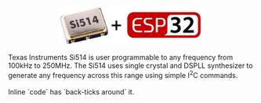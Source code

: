 <p align="center">
<img src = "images/esp32-si514.png" width=300>
</p>
Texas Instruments Si514 is user programmable to any frequency from 100kHz to 250MHz. The Si514 uses single crystal and DSPLL synthesizer to generate any frequency across this range using simple I<sup>2</sup>C commands.
<br>
<br>
Inline `code` has `back-ticks around` it.

